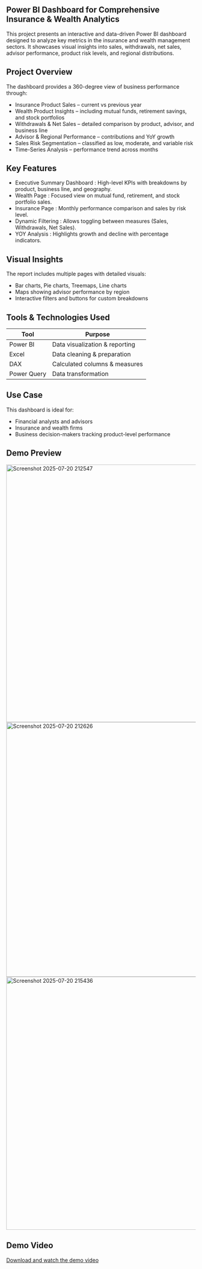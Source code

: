 ## Power BI Dashboard for Comprehensive Insurance & Wealth Analytics

This project presents an interactive and data-driven Power BI dashboard designed to analyze key metrics in the insurance and wealth management sectors. It showcases visual insights into sales, withdrawals, net sales, advisor performance, product risk levels, and regional distributions.

## Project Overview

The dashboard provides a 360-degree view of business performance through:
- Insurance Product Sales – current vs previous year
- Wealth Product Insights – including mutual funds, retirement savings, and stock portfolios
- Withdrawals & Net Sales – detailed comparison by product, advisor, and business line
- Advisor & Regional Performance – contributions and YoY growth
- Sales Risk Segmentation – classified as low, moderate, and variable risk
- Time-Series Analysis – performance trend across months

## Key Features

- Executive Summary Dashboard : High-level KPIs with breakdowns by product, business line, and geography.
- Wealth Page : Focused view on mutual fund, retirement, and stock portfolio sales.
- Insurance Page : Monthly performance comparison and sales by risk level.
- Dynamic Filtering : Allows toggling between measures (Sales, Withdrawals, Net Sales).
- YOY Analysis : Highlights growth and decline with percentage indicators.

## Visual Insights

The report includes multiple pages with detailed visuals:
- Bar charts, Pie charts, Treemaps, Line charts
- Maps showing advisor performance by region
- Interactive filters and buttons for custom breakdowns

## Tools & Technologies Used

| Tool        | Purpose                      |
|-------------|-------------------------------|
| Power BI    | Data visualization & reporting|
| Excel       | Data cleaning & preparation   |
| DAX         | Calculated columns & measures |
| Power Query | Data transformation           |

## Use Case

This dashboard is ideal for:
- Financial analysts and advisors
- Insurance and wealth firms
- Business decision-makers tracking product-level performance
  
## Demo Preview

<img width="1034" height="684" alt="Screenshot 2025-07-20 212547" src="https://github.com/user-attachments/assets/be148389-8b76-47b0-9ac3-624b1ed24e64" />
<img width="1039" height="676" alt="Screenshot 2025-07-20 212626" src="https://github.com/user-attachments/assets/5a576287-d80a-4b6b-a049-60057145e079" />
<img width="1058" height="672" alt="Screenshot 2025-07-20 215436" src="https://github.com/user-attachments/assets/4dc98e95-3761-483f-a636-5037a9547779" />

## Demo Video

[Download and watch the demo video](./insurance_dashboard_demo.mp4)









